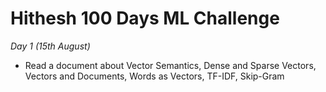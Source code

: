 # Hithesh 100 Days ML Challenge

*Day 1 (15th August)*
- Read a document about Vector Semantics, Dense and Sparse Vectors, Vectors and Documents, Words as Vectors, TF-IDF, Skip-Gram


